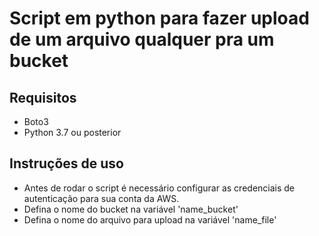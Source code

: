 # Script em python para fazer upload de um arquivo qualquer pra um bucket

## Requisitos
- Boto3
- Python 3.7 ou posterior 

## Instruções de uso

- Antes de rodar o script é necessário configurar as credenciais de autenticação para sua conta da AWS.
- Defina o nome do bucket na variável 'name_bucket'
- Defina o nome do arquivo para upload na variável 'name_file'
